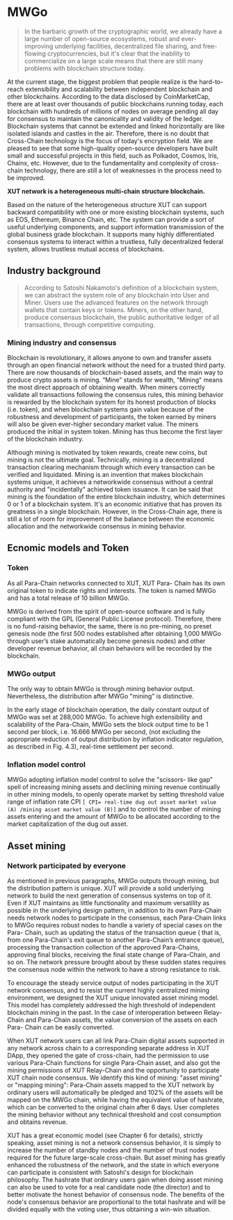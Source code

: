 # MWGo

>In the barbaric growth of the cryptographic world, we already have a large number of open-source ecosystems, robust and ever- improving underlying facilities, decentralized file sharing, and free-flowing cryptocurrencies, but it's clear that the inability to commercialize on a large scale means that there are still many problems with blockchain structure today.

At the current stage, the biggest problem that people realize is the hard-to-reach extensibility and scalability between independent blockchain and other blockchains. According to the data disclosed by CoinMarketCap, there are at least over thousands of public blockchains running today, each blockchain with hundreds of millions of nodes on average pending all day for consensus to maintain the canonicality and validity of the ledger. Blockchain systems that cannot be extended and linked horizontally are like isolated islands and castles in the air. Therefore, there is no doubt that Cross-Chain technology is the focus of today's encryption field. We are pleased to see that some high-quality open-source developers have built small and successful projects in this field, such as Polkadot, Cosmos, lris, Chainx, etc. However, due to the fundamentality and complexity of cross-chain technology, there are still a lot of weaknesses in the process need to be improved.

**XUT network is a heterogeneous multi-chain structure blockchain.**

Based on the nature of the heterogeneous structure XUT can support backward compatibility with one or more existing blockchain systems, such as EOS, Ethereum, Binance Chain, etc. The system can provide a sort of useful underlying components, and support information transmission of the global business grade blockchain. It supports many highly differentiated consensus systems to interact within a trustless, fully decentralized federal system, allows trustless mutual access of blockchains.

## Industry background
>According to Satoshi Nakamoto's definition of a blockchain
system, we can abstract the system role of any blockchain
into User and Miner. Users use the advanced features on
the network through wallets that contain keys or tokens.
Miners, on the other hand, produce consensus blockchain,
the public authoritative ledger of all transactions, through
competitive computing.

### Mining industry and consensus
Blockchain is revolutionary, it allows anyone to own and transfer assets through an open financial network without the need for a trusted third party. There are now thousands of blockchain-based assets, and the main way to produce crypto assets is mining. “Mine” stands for wealth, "Mining" means the most direct approach of obtaining wealth. When miners correctly validate all transactions following the consensus rules, this mining behavior is rewarded by the blockchain system for its honest production of blocks (i.e. token), and when blockchain systems gain value because of the robustness and development of participants, the token earned by miners will also be given ever-higher secondary market value. The miners produced the initial in system token. Mining has thus become the first layer of the blockchain industry.

Although mining is motivated by token rewards, create new coins, but mining is not the ultimate goal. Technically, mining is a decentralized transaction clearing mechanism through which every transaction can be verified and liquidated. Mining is an invention that makes blockchain systems unique, it achieves a networkwide consensus without a central authority and "incidentally" achieved token issuance. It can be said that mining is the foundation of the entire blockchain industry, which determines 0 or 1 of a blockchain system. It's an economic initiative that has proven its greatness in a single blockchain. However, in the Cross-Chain age, there is still a lot of room for improvement of the balance between the economic allocation and the networkwide consensus in mining behavior.

## Ecnomic models and Token

### Token

As all Para-Chain networks connected to XUT, XUT Para- Chain has its own original token to indicate rights and interests. The token is named MWGo and has a total release of 10 billion MWGo.

MWGo is derived from the spirit of open-source software and is fully compliant with the GPL (General Public License protocol). Therefore, there is no fund-raising behavior, the same, there is no pre-mining, no preset genesis node (the first 500 nodes established after obtaining 1,000 MWGo through user’s stake automatically become genesis nodes) and other developer revenue behavior, all chain behaviors will be recorded by the blockchain.

### MWGo output

The only way to obtain MWGo is through mining behavior output. Nevertheless, the distribution after MWGo "mining" is distinctive.

In the early stage of blockchain operation, the daily constant output of MWGo was set at 288,000 MWGo. To achieve high extensibility and scalability of the Para-Chain, MWGo sets the block output time to be 1 second per block, i.e. 16.666 MWGo per second, (not excluding the appropriate reduction of output distribution by inflation indicator regulation, as described in Fig. 4.3), real-time settlement per second.


### Inflation model control

MWGo adopting inflation model control to solve the "scissors- like gap" spell of increasing mining assets and declining mining revenue continually in other mining models, to openly operate market by setting threshold value range of inflation rate CPI `[ CPI= real-time dug out asset market value (A) /mining asset market value (B)]` and to control the number of mining assets entering and the amount of MWGo to be allocated according to the market capitalization of the dug out asset.

## Asset mining

### Network participated by everyone

As mentioned in previous paragraphs, MWGo outputs through mining, but the distribution pattern is unique. XUT will provide a solid underlying network to build the next generation of consensus systems on top of it. Even if XUT maintains as little functionality and maximum versatility as possible in the underlying design pattern, in addition to its own Para-Chain needs network nodes to participate in the consensus, each Para-Chain links to MWGo requires robust nodes to handle a variety of special cases on the Para- Chain, such as updating the status of the transaction queue ( that is, from one Para-Chain's exit queue to another Para-Chain’s entrance queue), processing the transaction collection of the approved Para-Chains, approving final blocks, receiving the final state change of Para-Chain, and so on. The network pressure brought about by these sudden states requires the consensus node within the network to have a strong resistance to risk.

To encourage the steady service output of nodes participating in the XUT network consensus, and to resist the current highly centralized mining environment, we designed the XUT unique innovated asset mining model. This model has completely addressed the high threshold of independent blockchain mining in the past. In the case of interoperation between Relay-Chain and Para-Chain assets, the value conversion of the assets on each Para- Chain can be easily converted.

When XUT network users can all link Para-Chain digital assets supported in any network across chain to a corresponding separate address in XUT DApp, they opened the gate of cross-chain, had the permission to use various Para-Chain functions for single Para-Chain asset, and also got the mining permissions of XUT Relay-Chain and the opportunity to participate XUT chain node consensus. We identify this kind of mining: "asset mining" or "mapping mining": Para-Chain assets mapped to the XUT network by ordinary users will automatically be pledged and 102% of the assets will be mapped on the MWGo chain, while having the equivalent value of hashrate, which can be converted to the original chain after 6 days. User completes the mining behavior without any technical threshold and cost consumption and obtains revenue.

XUT has a great economic model (see Chapter 6 for details), strictly speaking, asset mining is not a network consensus behavior, it is simply to increase the number of standby nodes and the number of trust nodes required for the future large-scale cross-chain. But asset mining has greatly enhanced the robustness of the network, and the state in which everyone can participate is consistent with Satoshi's design for blockchain philosophy. The hashrate that ordinary users gain when doing asset mining can also be used to vote for a real candidate node (the director) and to better motivate the honest behavior of consensus node. The benefits of the node's consensus behavior are proportional to the total hashrate and will be divided equally with the voting user, thus obtaining a win-win situation.
